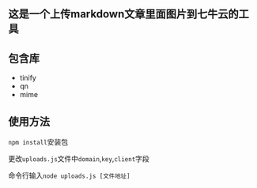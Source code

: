 ## 这是一个上传markdown文章里面图片到七牛云的工具
## 包含库
- tinify
- qn
- mime
## 使用方法
`npm install`安装包

更改`uploads.js`文件中`domain`,`key`,`client`字段

命令行输入`node uploads.js [文件地址]`